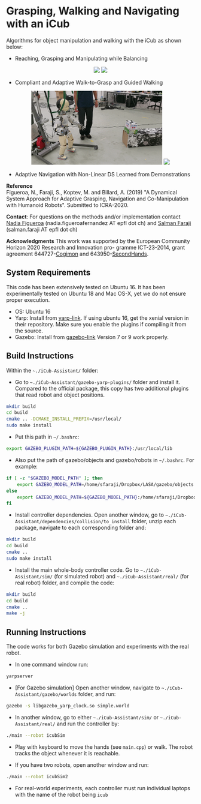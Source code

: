 # Grasping, Walking and Navigating with an iCub
Algorithms for object manipulation and walking with the iCub as shown below:

- Reaching, Grasping and Manipulating while Balancing  
<p align="center">
<img src="https://github.com/epfl-lasa/iCub-Assistant/blob/master/doc/Sec2-VOTracking.gif"  width="350"></>
  <img src="https://github.com/epfl-lasa/iCub-Assistant/blob/master/doc/Sec2-ReachToGrasp.gif"  width="350"></>
</p> 

- Compliant and Adaptive Walk-to-Grasp and Guided Walking
<p align="center">
<img src="https://github.com/epfl-lasa/iCub-Assistant/blob/master/doc/Sec3-WalkToGrasp.gif"  width="350"></>
  <img src="https://github.com/epfl-lasa/iCub-Assistant/blob/master/doc/Sec3-WalkToGrasp-moving.gif"  width="350"></>
</p>

- Adaptive Navigation with Non-Linear DS Learned from Demonstrations

**Reference**   
Figueroa, N., Faraji, S., Koptev, M. and Billard, A. (2019) "A Dynamical System Approach for Adaptive Grasping, Navigation and Co-Manipulation with Humanoid Robots". Submitted to ICRA-2020. 

**Contact**: For questions on the methods and/or implementation contact [Nadia Figueroa](http://lasa.epfl.ch/people/member.php?SCIPER=238387) (nadia.figueroafernandez AT epfl dot ch) and [Salman Faraji](https://salmanfaraji.github.io/) (salman.faraji AT epfl dot ch)

**Acknowledgments**
This work was supported by the European Community Horizon 2020 Research and Innovation pro-
gramme ICT-23-2014, grant agreement 644727-[Cogimon](https://cogimon.eu/cognitive-interaction-motion-cogimon) and
643950-[SecondHands](https://secondhands.eu/).


## System Requirements
This code has been extensively tested on Ubuntu 16. It has been experimentally tested on Ubuntu 18 and Mac OS-X, yet we do not ensure proper execution.  
- OS: Ubuntu 16
- Yarp: Install from [yarp-link](https://www.yarp.it/install_yarp_linux.html#install_on_linux). If using ubuntu 16, get the xenial version in their repository. Make sure you enable the plugins if compiling it from the source.
- Gazebo: Install from [gazebo-link](http://gazebosim.org/tutorials?tut=install_ubuntu&ver=5.0) Version 7 or 9 work properly.

## Build Instructions 
Within the `~./iCub-Assistant/` folder:
- Go to `~./iCub-Assistant/gazebo-yarp-plugins/` folder and install it. Compared to the official package, this copy has two additional plugins that read robot and object positions.

```bash
mkdir build
cd build
cmake .. -DCMAKE_INSTALL_PREFIX=/usr/local/
sudo make install
```

- Put this path in `~/.bashrc`:

```bash
export GAZEBO_PLUGIN_PATH=${GAZEBO_PLUGIN_PATH}:/usr/local/lib
```

- Also put the path of gazebo/objects and gazebo/robots in `~/.bashrc`. For example:

```bash
if [ -z "$GAZEBO_MODEL_PATH" ]; then
    export GAZEBO_MODEL_PATH=/home/sfaraji/Dropbox/LASA/gazebo/objects:/home/sfaraji/Dropbox/LASA/gazebo/robots
else
    export GAZEBO_MODEL_PATH=${GAZEBO_MODEL_PATH}:/home/sfaraji/Dropbox/LASA/gazebo/objects:/home/sfaraji/Dropbox/LASA/gazebo/robots
fi
```

- Install controller dependencies. Open another window, go to `~./iCub-Assistant/dependencies/collision/to_install` folder, unzip each package, navigate to each corresponding folder and:

```bash
mkdir build
cd build
cmake ..
sudo make install
```

- Install the main whole-body controller code. Go to `~./iCub-Assistant/sim/` (for simulated robot) and `~./iCub-Assistant/real/` (for real robot)  folder, and compile the code:

```bash
mkdir build
cd build
cmake ..
make -j
```


## Running Instructions 
The code works for both Gazebo simulation and experiments with the real robot. 
- In one command window run:

```bash
yarpserver
```

- [For Gazebo simulation] Open another window, navigate to `~./iCub-Assistant/gazebo/worlds` folder, and run:

```bash
gazebo -s libgazebo_yarp_clock.so simple.world
```

- In another window, go to either `~./iCub-Assistant/sim/` or `~./iCub-Assistant/real/` and run the controller by:

```bash
./main --robot icubSim
```

- Play with keyboard to move the hands (see `main.cpp`) or walk. The robot tracks the object whenever it is reachable.

- If you have two robots, open another window and run:

```bash
./main --robot icubSim2
```

- For real-world experiments, each controller must run individual laptops with the name of the robot being `icub`
